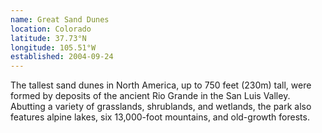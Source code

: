 ```yaml
---
name: Great Sand Dunes
location: Colorado
latitude: 37.73°N
longitude: 105.51°W
established: 2004-09-24
---
```


The tallest sand dunes in North America, up to 750 feet (230m) tall, were formed by deposits of the ancient Rio Grande in the San Luis Valley. Abutting a variety of grasslands, shrublands, and wetlands, the park also features alpine lakes, six 13,000-foot mountains, and old-growth forests.
